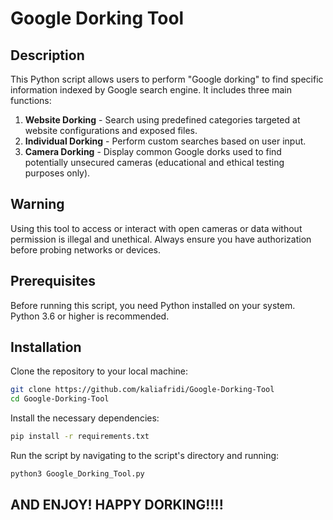# Google Dorking Tool

## Description
This Python script allows users to perform "Google dorking" to find specific information indexed by Google search engine. It includes three main functions:
1. **Website Dorking** - Search using predefined categories targeted at website configurations and exposed files.
2. **Individual Dorking** - Perform custom searches based on user input.
3. **Camera Dorking** - Display common Google dorks used to find potentially unsecured cameras (educational and ethical testing purposes only).

## Warning
Using this tool to access or interact with open cameras or data without permission is illegal and unethical. Always ensure you have authorization before probing networks or devices.

## Prerequisites
Before running this script, you need Python installed on your system. Python 3.6 or higher is recommended.

## Installation

Clone the repository to your local machine:
```bash
git clone https://github.com/kaliafridi/Google-Dorking-Tool
cd Google-Dorking-Tool
```

Install the necessary dependencies:
```bash
pip install -r requirements.txt
```

Run the script by navigating to the script's directory and running:
```bash
python3 Google_Dorking_Tool.py
```

## AND ENJOY! HAPPY DORKING!!!!
